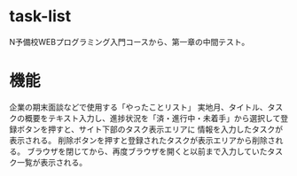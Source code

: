 # task-list
N予備校WEBプログラミング入門コースから、第一章の中間テスト。

# 機能
企業の期末面談などで使用する「やったことリスト」
実地月、タイトル、タスクの概要をテキスト入力し、進捗状況を「済・進行中・未着手」から選択して登録ボタンを押すと、サイト下部のタスク表示エリアに
情報を入力したタスクが表示される。
削除ボタンを押すと登録されたタスクが表示エリアから削除される。
ブラウザを閉じてから、再度ブラウザを開くと以前まで入力していたタスク一覧が表示される。
